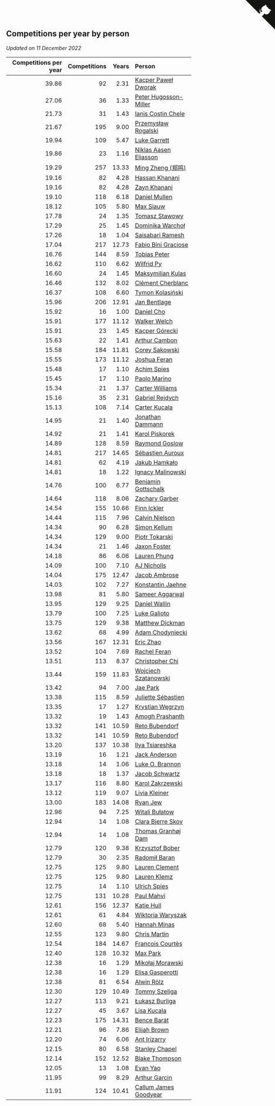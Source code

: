 ## Competitions per year by person

*Updated on 11 December 2022*

| Competitions per year | Competitions | Years | Person |
| ---: | ---: | ---: | :--- |
| 39.86 | 92 | 2.31 | [Kacper Paweł Dworak](https://www.worldcubeassociation.org/persons/2020DWOR01) |
| 27.06 | 36 | 1.33 | [Peter Hugosson-Miller](https://www.worldcubeassociation.org/persons/2021HUGO01) |
| 21.73 | 31 | 1.43 | [Ianis Costin Chele](https://www.worldcubeassociation.org/persons/2021CHEL01) |
| 21.67 | 195 | 9.00 | [Przemysław Rogalski](https://www.worldcubeassociation.org/persons/2013ROGA02) |
| 19.94 | 109 | 5.47 | [Luke Garrett](https://www.worldcubeassociation.org/persons/2017GARR05) |
| 19.86 | 23 | 1.16 | [Niklas Aasen Eliasson](https://www.worldcubeassociation.org/persons/2021ELIA01) |
| 19.29 | 257 | 13.33 | [Ming Zheng (郑鸣)](https://www.worldcubeassociation.org/persons/2009ZHEN11) |
| 19.16 | 82 | 4.28 | [Hassan Khanani](https://www.worldcubeassociation.org/persons/2018KHAN26) |
| 19.16 | 82 | 4.28 | [Zayn Khanani](https://www.worldcubeassociation.org/persons/2018KHAN28) |
| 19.10 | 118 | 6.18 | [Daniel Mullen](https://www.worldcubeassociation.org/persons/2016MULL04) |
| 18.12 | 105 | 5.80 | [Max Siauw](https://www.worldcubeassociation.org/persons/2017SIAU02) |
| 17.78 | 24 | 1.35 | [Tomasz Stawowy](https://www.worldcubeassociation.org/persons/2021STAW01) |
| 17.29 | 25 | 1.45 | [Dominika Warchoł](https://www.worldcubeassociation.org/persons/2021WARC01) |
| 17.26 | 18 | 1.04 | [Saisabari Ramesh](https://www.worldcubeassociation.org/persons/2021RAME01) |
| 17.04 | 217 | 12.73 | [Fabio Bini Graciose](https://www.worldcubeassociation.org/persons/2010GRAC02) |
| 16.76 | 144 | 8.59 | [Tobias Peter](https://www.worldcubeassociation.org/persons/2014PETE03) |
| 16.62 | 110 | 6.62 | [Wilfrid Py](https://www.worldcubeassociation.org/persons/2016PYWI01) |
| 16.60 | 24 | 1.45 | [Maksymilian Kulas](https://www.worldcubeassociation.org/persons/2021KULA02) |
| 16.46 | 132 | 8.02 | [Clément Cherblanc](https://www.worldcubeassociation.org/persons/2014CHER05) |
| 16.37 | 108 | 6.60 | [Tymon Kolasiński](https://www.worldcubeassociation.org/persons/2016KOLA02) |
| 15.96 | 206 | 12.91 | [Jan Bentlage](https://www.worldcubeassociation.org/persons/2010BENT01) |
| 15.92 | 16 | 1.00 | [Daniel Cho](https://www.worldcubeassociation.org/persons/2021CHOD01) |
| 15.91 | 177 | 11.12 | [Walker Welch](https://www.worldcubeassociation.org/persons/2011WELC01) |
| 15.91 | 23 | 1.45 | [Kacper Górecki](https://www.worldcubeassociation.org/persons/2021GORE01) |
| 15.63 | 22 | 1.41 | [Arthur Cambon](https://www.worldcubeassociation.org/persons/2021CAMB01) |
| 15.58 | 184 | 11.81 | [Corey Sakowski](https://www.worldcubeassociation.org/persons/2011SAKO01) |
| 15.55 | 173 | 11.12 | [Joshua Feran](https://www.worldcubeassociation.org/persons/2011FERA01) |
| 15.48 | 17 | 1.10 | [Achim Spies](https://www.worldcubeassociation.org/persons/2021SPIE01) |
| 15.45 | 17 | 1.10 | [Paolo Marino](https://www.worldcubeassociation.org/persons/2021MARI04) |
| 15.34 | 21 | 1.37 | [Carter Williams](https://www.worldcubeassociation.org/persons/2021WILL06) |
| 15.16 | 35 | 2.31 | [Gabriel Rejdych](https://www.worldcubeassociation.org/persons/2020REJD01) |
| 15.13 | 108 | 7.14 | [Carter Kucala](https://www.worldcubeassociation.org/persons/2015KUCA01) |
| 14.95 | 21 | 1.40 | [Jonathan Dammann](https://www.worldcubeassociation.org/persons/2021DAMM01) |
| 14.92 | 21 | 1.41 | [Karol Piskorek](https://www.worldcubeassociation.org/persons/2021PISK01) |
| 14.89 | 128 | 8.59 | [Raymond Goslow](https://www.worldcubeassociation.org/persons/2014GOSL01) |
| 14.81 | 217 | 14.65 | [Sébastien Auroux](https://www.worldcubeassociation.org/persons/2008AURO01) |
| 14.81 | 62 | 4.19 | [Jakub Hamkało](https://www.worldcubeassociation.org/persons/2018HAMK01) |
| 14.81 | 18 | 1.22 | [Ignacy Malinowski](https://www.worldcubeassociation.org/persons/2021MALI02) |
| 14.76 | 100 | 6.77 | [Benjamin Gottschalk](https://www.worldcubeassociation.org/persons/2016GOTT01) |
| 14.64 | 118 | 8.06 | [Zachary Garber](https://www.worldcubeassociation.org/persons/2014GARB01) |
| 14.54 | 155 | 10.66 | [Finn Ickler](https://www.worldcubeassociation.org/persons/2012ICKL01) |
| 14.44 | 115 | 7.96 | [Calvin Nielson](https://www.worldcubeassociation.org/persons/2014NIEL03) |
| 14.34 | 90 | 6.28 | [Simon Kellum](https://www.worldcubeassociation.org/persons/2016KELL12) |
| 14.34 | 129 | 9.00 | [Piotr Tokarski](https://www.worldcubeassociation.org/persons/2013TOKA01) |
| 14.34 | 21 | 1.46 | [Jaxon Foster](https://www.worldcubeassociation.org/persons/2021FOST01) |
| 14.18 | 86 | 6.06 | [Lauren Phung](https://www.worldcubeassociation.org/persons/2016PHUN02) |
| 14.09 | 100 | 7.10 | [AJ Nicholls](https://www.worldcubeassociation.org/persons/2015NICH04) |
| 14.04 | 175 | 12.47 | [Jacob Ambrose](https://www.worldcubeassociation.org/persons/2010AMBR01) |
| 14.03 | 102 | 7.27 | [Konstantin Jaehne](https://www.worldcubeassociation.org/persons/2015JAEH01) |
| 13.98 | 81 | 5.80 | [Sameer Aggarwal](https://www.worldcubeassociation.org/persons/2017AGGA01) |
| 13.95 | 129 | 9.25 | [Daniel Wallin](https://www.worldcubeassociation.org/persons/2013WALL03) |
| 13.79 | 100 | 7.25 | [Luke Galioto](https://www.worldcubeassociation.org/persons/2015GALI02) |
| 13.75 | 129 | 9.38 | [Matthew Dickman](https://www.worldcubeassociation.org/persons/2013DICK01) |
| 13.62 | 68 | 4.99 | [Adam Chodyniecki](https://www.worldcubeassociation.org/persons/2017CHOD02) |
| 13.56 | 167 | 12.31 | [Eric Zhao](https://www.worldcubeassociation.org/persons/2010ZHAO19) |
| 13.52 | 104 | 7.69 | [Rachel Feran](https://www.worldcubeassociation.org/persons/2015FERA01) |
| 13.51 | 113 | 8.37 | [Christopher Chi](https://www.worldcubeassociation.org/persons/2014CHIC01) |
| 13.44 | 159 | 11.83 | [Wojciech Szatanowski](https://www.worldcubeassociation.org/persons/2011SZAT01) |
| 13.42 | 94 | 7.00 | [Jae Park](https://www.worldcubeassociation.org/persons/2015PARK24) |
| 13.38 | 115 | 8.59 | [Juliette Sébastien](https://www.worldcubeassociation.org/persons/2014SEBA01) |
| 13.35 | 17 | 1.27 | [Krystian Węgrzyn](https://www.worldcubeassociation.org/persons/2021WEGR01) |
| 13.32 | 19 | 1.43 | [Amogh Prashanth](https://www.worldcubeassociation.org/persons/2021PRAS01) |
| 13.32 | 141 | 10.59 | [Reto Bubendorf](https://www.worldcubeassociation.org/persons/2012BUBE01) |
| 13.32 | 141 | 10.59 | [Reto Bubendorf](https://www.worldcubeassociation.org/persons/2012BUBE01) |
| 13.20 | 137 | 10.38 | [Ilya Tsiareshka](https://www.worldcubeassociation.org/persons/2012TERE01) |
| 13.19 | 16 | 1.21 | [Jack Anderson](https://www.worldcubeassociation.org/persons/2021ANDE05) |
| 13.18 | 14 | 1.06 | [Luke O. Brannon](https://www.worldcubeassociation.org/persons/2021BRAN02) |
| 13.18 | 18 | 1.37 | [Jacob Schwartz](https://www.worldcubeassociation.org/persons/2021SCHW01) |
| 13.17 | 116 | 8.80 | [Karol Zakrzewski](https://www.worldcubeassociation.org/persons/2014ZAKR01) |
| 13.12 | 119 | 9.07 | [Livia Kleiner](https://www.worldcubeassociation.org/persons/2013KLEI03) |
| 13.00 | 183 | 14.08 | [Ryan Jew](https://www.worldcubeassociation.org/persons/2008JEWR01) |
| 12.96 | 94 | 7.25 | [Witali Bułatow](https://www.worldcubeassociation.org/persons/2015BUAT01) |
| 12.94 | 14 | 1.08 | [Clara Bjerre Skov](https://www.worldcubeassociation.org/persons/2021SKOV01) |
| 12.94 | 14 | 1.08 | [Thomas Granhøj Dam](https://www.worldcubeassociation.org/persons/2021DAMT01) |
| 12.79 | 120 | 9.38 | [Krzysztof Bober](https://www.worldcubeassociation.org/persons/2013BOBE01) |
| 12.79 | 30 | 2.35 | [Radomił Baran](https://www.worldcubeassociation.org/persons/2020BARA02) |
| 12.75 | 125 | 9.80 | [Lauren Clement](https://www.worldcubeassociation.org/persons/2013KLEM01) |
| 12.75 | 125 | 9.80 | [Lauren Klemz](https://www.worldcubeassociation.org/persons/2013KLEM01) |
| 12.75 | 14 | 1.10 | [Ulrich Spies](https://www.worldcubeassociation.org/persons/2021SPIE02) |
| 12.75 | 131 | 10.28 | [Paul Mahvi](https://www.worldcubeassociation.org/persons/2012MAHV01) |
| 12.61 | 156 | 12.37 | [Katie Hull](https://www.worldcubeassociation.org/persons/2010HULL01) |
| 12.61 | 61 | 4.84 | [Wiktoria Waryszak](https://www.worldcubeassociation.org/persons/2018WARY01) |
| 12.60 | 68 | 5.40 | [Hannah Minas](https://www.worldcubeassociation.org/persons/2017MINA04) |
| 12.55 | 123 | 9.80 | [Chris Martin](https://www.worldcubeassociation.org/persons/2013MART03) |
| 12.54 | 184 | 14.67 | [François Courtès](https://www.worldcubeassociation.org/persons/2008COUR01) |
| 12.40 | 128 | 10.32 | [Max Park](https://www.worldcubeassociation.org/persons/2012PARK03) |
| 12.38 | 16 | 1.29 | [Mikołaj Morawski](https://www.worldcubeassociation.org/persons/2021MORA01) |
| 12.38 | 16 | 1.29 | [Elisa Gasperotti](https://www.worldcubeassociation.org/persons/2021GASP01) |
| 12.38 | 81 | 6.54 | [Alwin Rölz](https://www.worldcubeassociation.org/persons/2016ROLZ01) |
| 12.30 | 129 | 10.49 | [Tommy Szeliga](https://www.worldcubeassociation.org/persons/2012SZEL01) |
| 12.27 | 113 | 9.21 | [Łukasz Burliga](https://www.worldcubeassociation.org/persons/2013BURL01) |
| 12.27 | 45 | 3.67 | [Lisa Kucala](https://www.worldcubeassociation.org/persons/2019KUCA01) |
| 12.23 | 175 | 14.31 | [Bence Barát](https://www.worldcubeassociation.org/persons/2008BARA01) |
| 12.21 | 96 | 7.86 | [Elijah Brown](https://www.worldcubeassociation.org/persons/2015BROW03) |
| 12.20 | 74 | 6.06 | [Ant Irizarry](https://www.worldcubeassociation.org/persons/2016IRIZ02) |
| 12.15 | 80 | 6.58 | [Stanley Chapel](https://www.worldcubeassociation.org/persons/2016CHAP04) |
| 12.14 | 152 | 12.52 | [Blake Thompson](https://www.worldcubeassociation.org/persons/2010THOM03) |
| 12.05 | 13 | 1.08 | [Evan Yao](https://www.worldcubeassociation.org/persons/2021YAOE02) |
| 11.95 | 99 | 8.29 | [Arthur Garcin](https://www.worldcubeassociation.org/persons/2014GARC27) |
| 11.91 | 124 | 10.41 | [Callum James Goodyear](https://www.worldcubeassociation.org/persons/2012GOOD02) |


<a href="https://github.com/jonatanklosko/wca_statistics" class="github-corner" aria-label="View source on Github"><svg width="80" height="80" viewBox="0 0 250 250" style="fill:#151513; color:#fff; position: absolute; top: 0; border: 0; right: 0;" aria-hidden="true"><path d="M0,0 L115,115 L130,115 L142,142 L250,250 L250,0 Z"></path><path d="M128.3,109.0 C113.8,99.7 119.0,89.6 119.0,89.6 C122.0,82.7 120.5,78.6 120.5,78.6 C119.2,72.0 123.4,76.3 123.4,76.3 C127.3,80.9 125.5,87.3 125.5,87.3 C122.9,97.6 130.6,101.9 134.4,103.2" fill="currentColor" style="transform-origin: 130px 106px;" class="octo-arm"></path><path d="M115.0,115.0 C114.9,115.1 118.7,116.5 119.8,115.4 L133.7,101.6 C136.9,99.2 139.9,98.4 142.2,98.6 C133.8,88.0 127.5,74.4 143.8,58.0 C148.5,53.4 154.0,51.2 159.7,51.0 C160.3,49.4 163.2,43.6 171.4,40.1 C171.4,40.1 176.1,42.5 178.8,56.2 C183.1,58.6 187.2,61.8 190.9,65.4 C194.5,69.0 197.7,73.2 200.1,77.6 C213.8,80.2 216.3,84.9 216.3,84.9 C212.7,93.1 206.9,96.0 205.4,96.6 C205.1,102.4 203.0,107.8 198.3,112.5 C181.9,128.9 168.3,122.5 157.7,114.1 C157.9,116.9 156.7,120.9 152.7,124.9 L141.0,136.5 C139.8,137.7 141.6,141.9 141.8,141.8 Z" fill="currentColor" class="octo-body"></path></svg></a><style>.github-corner:hover .octo-arm{animation:octocat-wave 560ms ease-in-out}@keyframes octocat-wave{0%,100%{transform:rotate(0)}20%,60%{transform:rotate(-25deg)}40%,80%{transform:rotate(10deg)}}@media (max-width:500px){.github-corner:hover .octo-arm{animation:none}.github-corner .octo-arm{animation:octocat-wave 560ms ease-in-out}}</style>
